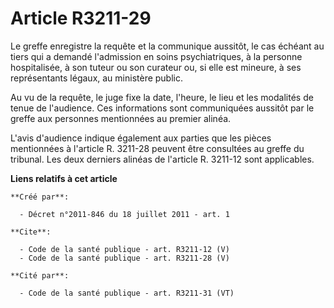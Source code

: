 # Article R3211-29

Le greffe enregistre la requête et la communique aussitôt, le cas échéant au tiers qui a demandé l'admission en soins
psychiatriques, à la personne hospitalisée, à son tuteur ou son curateur ou, si elle est mineure, à ses représentants légaux,
au ministère public. 

Au vu de la requête, le juge fixe la date, l'heure, le lieu et les modalités de tenue de l'audience. Ces informations sont
communiquées aussitôt par le greffe aux personnes mentionnées au premier alinéa. 

L'avis d'audience indique également aux parties que les pièces mentionnées à l'article R. 3211-28 peuvent être consultées au
greffe du tribunal. Les deux derniers alinéas de l'article R. 3211-12 sont applicables.

**Liens relatifs à cet article**

	**Créé par**:

	  - Décret n°2011-846 du 18 juillet 2011 - art. 1

	**Cite**:

	  - Code de la santé publique - art. R3211-12 (V)
	  - Code de la santé publique - art. R3211-28 (V)

	**Cité par**:

	  - Code de la santé publique - art. R3211-31 (VT)
